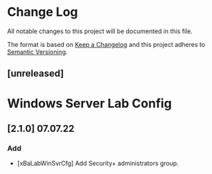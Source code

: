 # Change Log
All notable changes to this project will be documented in this file.
 
The format is based on [Keep a Changelog](http://keepachangelog.com/)
and this project adheres to [Semantic Versioning](http://semver.org/).

## [unreleased]

# Windows Server Lab Config

## [2.1.0] 07.07.22
 
### Add
- [xBaLabWinSvrCfg]
  Add Security+ administrators group.
